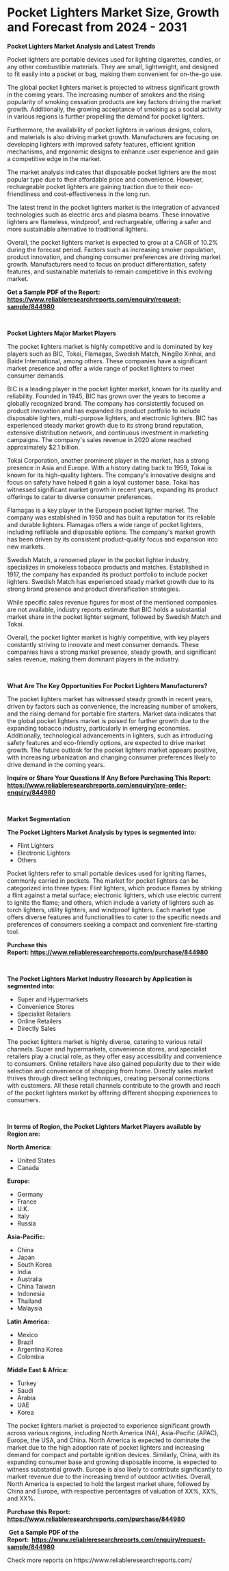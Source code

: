 <p><h1>Pocket Lighters Market Size, Growth and Forecast from 2024 - 2031</h1></p><p><strong>Pocket Lighters Market Analysis and Latest Trends</strong></p>
<p><p>Pocket lighters are portable devices used for lighting cigarettes, candles, or any other combustible materials. They are small, lightweight, and designed to fit easily into a pocket or bag, making them convenient for on-the-go use.</p><p>The global pocket lighters market is projected to witness significant growth in the coming years. The increasing number of smokers and the rising popularity of smoking cessation products are key factors driving the market growth. Additionally, the growing acceptance of smoking as a social activity in various regions is further propelling the demand for pocket lighters.</p><p>Furthermore, the availability of pocket lighters in various designs, colors, and materials is also driving market growth. Manufacturers are focusing on developing lighters with improved safety features, efficient ignition mechanisms, and ergonomic designs to enhance user experience and gain a competitive edge in the market.</p><p>The market analysis indicates that disposable pocket lighters are the most popular type due to their affordable price and convenience. However, rechargeable pocket lighters are gaining traction due to their eco-friendliness and cost-effectiveness in the long run.</p><p>The latest trend in the pocket lighters market is the integration of advanced technologies such as electric arcs and plasma beams. These innovative lighters are flameless, windproof, and rechargeable, offering a safer and more sustainable alternative to traditional lighters.</p><p>Overall, the pocket lighters market is expected to grow at a CAGR of 10.2% during the forecast period. Factors such as increasing smoker population, product innovation, and changing consumer preferences are driving market growth. Manufacturers need to focus on product differentiation, safety features, and sustainable materials to remain competitive in this evolving market.</p></p>
<p><strong>Get a Sample PDF of the Report:&nbsp; <a href="https://www.reliableresearchreports.com/enquiry/request-sample/844980">https://www.reliableresearchreports.com/enquiry/request-sample/844980</a></strong></p>
<p>&nbsp;</p>
<p><strong>Pocket Lighters Major Market Players</strong></p>
<p><p>The pocket lighters market is highly competitive and is dominated by key players such as BIC, Tokai, Flamagas, Swedish Match, NingBo Xinhai, and Baide International, among others. These companies have a significant market presence and offer a wide range of pocket lighters to meet consumer demands.</p><p>BIC is a leading player in the pocket lighter market, known for its quality and reliability. Founded in 1945, BIC has grown over the years to become a globally recognized brand. The company has consistently focused on product innovation and has expanded its product portfolio to include disposable lighters, multi-purpose lighters, and electronic lighters. BIC has experienced steady market growth due to its strong brand reputation, extensive distribution network, and continuous investment in marketing campaigns. The company's sales revenue in 2020 alone reached approximately $2.1 billion.</p><p>Tokai Corporation, another prominent player in the market, has a strong presence in Asia and Europe. With a history dating back to 1959, Tokai is known for its high-quality lighters. The company's innovative designs and focus on safety have helped it gain a loyal customer base. Tokai has witnessed significant market growth in recent years, expanding its product offerings to cater to diverse consumer preferences.</p><p>Flamagas is a key player in the European pocket lighter market. The company was established in 1950 and has built a reputation for its reliable and durable lighters. Flamagas offers a wide range of pocket lighters, including refillable and disposable options. The company's market growth has been driven by its consistent product-quality focus and expansion into new markets.</p><p>Swedish Match, a renowned player in the pocket lighter industry, specializes in smokeless tobacco products and matches. Established in 1917, the company has expanded its product portfolio to include pocket lighters. Swedish Match has experienced steady market growth due to its strong brand presence and product diversification strategies.</p><p>While specific sales revenue figures for most of the mentioned companies are not available, industry reports estimate that BIC holds a substantial market share in the pocket lighter segment, followed by Swedish Match and Tokai.</p><p>Overall, the pocket lighter market is highly competitive, with key players constantly striving to innovate and meet consumer demands. These companies have a strong market presence, steady growth, and significant sales revenue, making them dominant players in the industry.</p></p>
<p>&nbsp;</p>
<p><strong>What Are The Key Opportunities For Pocket Lighters Manufacturers?</strong></p>
<p><p>The pocket lighters market has witnessed steady growth in recent years, driven by factors such as convenience, the increasing number of smokers, and the rising demand for portable fire starters. Market data indicates that the global pocket lighters market is poised for further growth due to the expanding tobacco industry, particularly in emerging economies. Additionally, technological advancements in lighters, such as introducing safety features and eco-friendly options, are expected to drive market growth. The future outlook for the pocket lighters market appears positive, with increasing urbanization and changing consumer preferences likely to drive demand in the coming years.</p></p>
<p><strong>Inquire or Share Your Questions If Any Before Purchasing This Report: <a href="https://www.reliableresearchreports.com/enquiry/pre-order-enquiry/844980">https://www.reliableresearchreports.com/enquiry/pre-order-enquiry/844980</a></strong></p>
<p>&nbsp;</p>
<p><strong>Market Segmentation</strong></p>
<p><strong>The Pocket Lighters Market Analysis by types is segmented into:</strong></p>
<p><ul><li>Flint Lighters</li><li>Electronic Lighters</li><li>Others</li></ul></p>
<p><p>Pocket lighters refer to small portable devices used for igniting flames, commonly carried in pockets. The market for pocket lighters can be categorized into three types: Flint lighters, which produce flames by striking a flint against a metal surface; electronic lighters, which use electric current to ignite the flame; and others, which include a variety of lighters such as torch lighters, utility lighters, and windproof lighters. Each market type offers diverse features and functionalities to cater to the specific needs and preferences of consumers seeking a compact and convenient fire-starting tool.</p></p>
<p><strong>Purchase this Report:&nbsp;<a href="https://www.reliableresearchreports.com/purchase/844980">https://www.reliableresearchreports.com/purchase/844980</a></strong></p>
<p>&nbsp;</p>
<p><strong>The Pocket Lighters Market Industry Research by Application is segmented into:</strong></p>
<p><ul><li>Super and Hypermarkets</li><li>Convenience Stores</li><li>Specialist Retailers</li><li>Online Retailers</li><li>Directly Sales</li></ul></p>
<p><p>The pocket lighters market is highly diverse, catering to various retail channels. Super and hypermarkets, convenience stores, and specialist retailers play a crucial role, as they offer easy accessibility and convenience to consumers. Online retailers have also gained popularity due to their wide selection and convenience of shopping from home. Directly sales market thrives through direct selling techniques, creating personal connections with customers. All these retail channels contribute to the growth and reach of the pocket lighters market by offering different shopping experiences to consumers.</p></p>
<p>&nbsp;</p>
<p><strong>In terms of Region, the Pocket Lighters Market Players available by Region are:</strong></p>
<p>
    <p> <strong> North America: </strong>
        <ul>
            <li>United States</li>
            <li>Canada</li>
        </ul>
        </p> 
    <p> <strong> Europe: </strong>
        <ul>
            <li>Germany</li>
            <li>France</li>
            <li>U.K.</li>
            <li>Italy</li>
            <li>Russia</li>
        </ul>
        </p> 
    <p> <strong> Asia-Pacific: </strong>
        <ul>
            <li>China</li>
            <li>Japan</li>
            <li>South Korea</li>
            <li>India</li>
            <li>Australia</li>
            <li>China Taiwan</li>
            <li>Indonesia</li>
            <li>Thailand</li>
            <li>Malaysia</li>
        </ul>
        </p> 
    <p> <strong> Latin America: </strong>
        <ul>
            <li>Mexico</li>
            <li>Brazil</li>
            <li>Argentina Korea</li>
            <li>Colombia</li>
        </ul>
        </p> 
    <p> <strong> Middle East & Africa: </strong>
        <ul>
            <li>Turkey</li>
            <li>Saudi</li>
            <li>Arabia</li>
            <li>UAE</li>
            <li>Korea</li>
        </ul>
    </p>
    </p>
<p><p>The pocket lighters market is projected to experience significant growth across various regions, including North America (NA), Asia-Pacific (APAC), Europe, the USA, and China. North America is expected to dominate the market due to the high adoption rate of pocket lighters and increasing demand for compact and portable ignition devices. Similarly, China, with its expanding consumer base and growing disposable income, is expected to witness substantial growth. Europe is also likely to contribute significantly to market revenue due to the increasing trend of outdoor activities. Overall, North America is expected to hold the largest market share, followed by China and Europe, with respective percentages of valuation of XX%, XX%, and XX%.</p></p>
<p><strong>Purchase this Report: <a href="https://www.reliableresearchreports.com/purchase/844980">https://www.reliableresearchreports.com/purchase/844980</a></strong></p>
<p>&nbsp;<strong>Get a Sample PDF of the Report:&nbsp;&nbsp;<a href="https://www.reliableresearchreports.com/enquiry/request-sample/844980">https://www.reliableresearchreports.com/enquiry/request-sample/844980</a></strong></p>
<p><strong></strong></p>
<p>Check more reports on https://www.reliableresearchreports.com/</p>